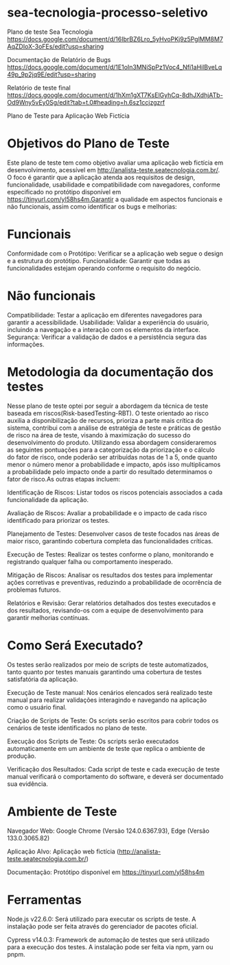 # sea-tecnologia-processo-seletivo
Plano de teste Sea Tecnologia https://docs.google.com/document/d/16IbrBZ6Lro_5yHvoPKj9z5PglMM8M7AqZDIoX-3oFEs/edit?usp=sharing

Documentação de Relatório de Bugs https://docs.google.com/document/d/1E1oIn3MNiSpPz1Voc4_Nfi1aHilBveLq49p_9p2jq9E/edit?usp=sharing

Relatório de teste final https://docs.google.com/document/d/1hXm1gXT7KsElGyhCq-8dhJXdhjATb-Od9Wny5vEy0Sg/edit?tab=t.0#heading=h.6sz1ccjzgzrf

Plano de Teste para Aplicação Web Fictícia


# Objetivos do Plano de Teste

Este plano de teste tem como objetivo avaliar uma aplicação web fictícia em desenvolvimento, acessível em http://analista-teste.seatecnologia.com.br/. O foco é garantir que a aplicação atenda aos requisitos de design, funcionalidade, usabilidade e compatibilidade com navegadores, conforme especificado no protótipo disponível em https://tinyurl.com/yl58hs4m.Garantir a qualidade em aspectos funcionais e não funcionais, assim como identificar os bugs e melhorias:

# Funcionais
Conformidade com o Protótipo: Verificar se a aplicação web segue o design e a estrutura do protótipo.
Funcionalidade: Garantir que todas as funcionalidades estejam operando conforme o requisito do negócio.
# Não funcionais
Compatibilidade: Testar a aplicação em diferentes navegadores para garantir a acessibilidade.
Usabilidade: Validar a experiência do usuário, incluindo a navegação e a interação com os elementos da interface.
Segurança: Verificar a validação de dados e a persistência segura das informações.

# Metodologia da documentação dos testes

Nesse plano de teste optei por seguir a abordagem da técnica de teste baseada em riscos(Risk-basedTesting-RBT). O teste orientado ao risco auxilia a disponibilização de recursos, prioriza a parte mais crítica do sistema, contribui com a análise de estratégia de teste e práticas de gestão de risco na área de teste, visando à maximização do sucesso do desenvolvimento do produto. Utilizando essa abordagem consideraremos as seguintes pontuações para a categorização da priorização e o cálculo do fator de risco, onde poderão ser atribuídas notas de 1 a 5, onde quanto menor o número menor a probabilidade e impacto, após isso multiplicamos a probabilidade pelo impacto onde a partir do resultado determinamos o fator de risco.As outras etapas incluem:

Identificação de Riscos: Listar todos os riscos potenciais associados a cada funcionalidade da aplicação.

Avaliação de Riscos: Avaliar a probabilidade e o impacto de cada risco identificado para priorizar os testes.

Planejamento de Testes: Desenvolver casos de teste focados nas áreas de maior risco, garantindo cobertura completa das funcionalidades críticas.

Execução de Testes: Realizar os testes conforme o plano, monitorando e registrando qualquer falha ou comportamento inesperado.

Mitigação de Riscos: Analisar os resultados dos testes para implementar ações corretivas e preventivas, reduzindo a probabilidade de ocorrência de problemas futuros.

Relatórios e Revisão: Gerar relatórios detalhados dos testes executados e dos resultados, revisando-os com a equipe de desenvolvimento para garantir melhorias contínuas.


# Como Será Executado?
Os testes serão realizados por meio de scripts de teste automatizados, tanto quanto por testes manuais garantindo uma cobertura de testes satisfatória da aplicação.

Execução de Teste manual: Nos cenários elencados será realizado teste manual para realizar validações interagindo e navegando na aplicação como o usuário final.

Criação de Scripts de Teste: Os scripts serão escritos para cobrir todos os cenários de teste identificados no plano de teste.

Execução dos Scripts de Teste: Os scripts serão executados automaticamente em um ambiente de teste que replica o ambiente de produção.

Verificação dos Resultados: Cada script de teste e cada execução de teste manual verificará o comportamento do software, e deverá ser documentado sua evidência.

# Ambiente de Teste
Navegador Web: Google Chrome (Versão 124.0.6367.93), Edge (Versão 133.0.3065.82)

Aplicação Alvo: Aplicação web fictícia (http://analista-teste.seatecnologia.com.br/)

Documentação: Protótipo disponível em https://tinyurl.com/yl58hs4m

# Ferramentas
Node.js v22.6.0: Será utilizado para executar os scripts de teste. A instalação pode ser feita através do gerenciador de pacotes oficial.

Cypress v14.0.3: Framework de automação de testes que será utilizado para a execução dos testes. A instalação pode ser feita via npm, yarn ou pnpm.

